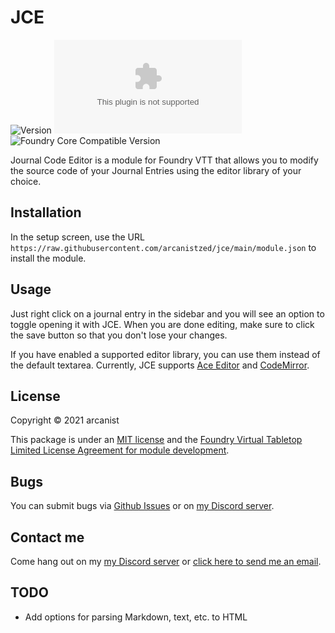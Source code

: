 # JCE

![Version](https://img.shields.io/github/v/tag/arcanistzed/jce) ![Latest Release Download Count](https://img.shields.io/github/downloads/arcanistzed/jce/latest/module.zip?label=Downloads&style=flat-square&color=9b43a8) ![Foundry Core Compatible Version](https://img.shields.io/badge/dynamic/json.svg?url=https%3A%2F%2Fraw.githubusercontent.com%2Farcanistzed%2Fjce%2Fmain%2Fmodule.json&label=Foundry%20Core%20Compatible%20Version&query=$.compatibleCoreVersion&style=flat-square&color=ff6400)

Journal Code Editor is a module for Foundry VTT that allows you to modify the source code of your Journal Entries using the editor library of your choice.

## Installation

In the setup screen, use the URL `https://raw.githubusercontent.com/arcanistzed/jce/main/module.json` to install the module.

## Usage

Just right click on a journal entry in the sidebar and you will see an option to toggle opening it with JCE. When you are done editing, make sure to click the save button so that you don't lose your changes.

If you have enabled a supported editor library, you can use them instead of the default textarea. Currently, JCE supports [Ace Editor](https://github.com/arcanistzed/acelib) and [CodeMirror](https://github.com/League-of-Foundry-Developers/codemirror-lib).

## License

Copyright © 2021 arcanist

This package is under an [MIT license](LICENSE) and the [Foundry Virtual Tabletop Limited License Agreement for module development](https://foundryvtt.com/article/license/).

## Bugs

You can submit bugs via [Github Issues](https://github.com/arcanistzed/jce/issues/new/choose) or on [my Discord server](https://discord.gg/AAkZWWqVav).

## Contact me

Come hang out on my [my Discord server](https://discord.gg/AAkZWWqVav) or [click here to send me an email](mailto:arcanistzed@gmail.com?subject=JCE%20module%20for%20Foundry%20VTT).

## TODO

- Add options for parsing Markdown, text, etc. to HTML
